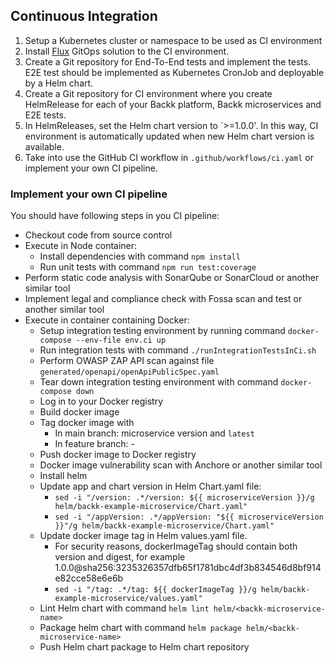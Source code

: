 ## Continuous Integration

1. Setup a Kubernetes cluster or namespace to be used as CI environment
2. Install [Flux](https://fluxcd.io/) GitOps solution to the CI environment.
3. Create a Git repository for End-To-End tests and implement the tests. E2E test should be implemented as Kubernetes CronJob and deployable by a Helm chart.
4. Create a Git repository for CI environment where you create HelmRelease for each of your Backk platform, Backk microservices and E2E tests. 
5. In HelmReleases, set the Helm chart version to `>=1.0.0'. In this way, CI environment is automatically updated when new Helm chart version is available. 
6. Take into use the GitHub CI workflow in `.github/workflows/ci.yaml` or implement your own CI pipeline.

### Implement your own CI pipeline

You should have following steps in you CI pipeline:
- Checkout code from source control
- Execute in Node container:
  - Install dependencies with command `npm install`
  - Run unit tests with command `npm run test:coverage`
- Perform static code analysis with SonarQube or SonarCloud or another similar tool
- Implement legal and compliance check with Fossa scan and test or another similar tool
- Execute in container containing Docker:
  - Setup integration testing environment by running command `docker-compose --env-file env.ci up`
  - Run integration tests with command `./runIntegrationTestsInCi.sh`
  - Perform OWASP ZAP API scan against file `generated/openapi/openApiPublicSpec.yaml`
  - Tear down integration testing environment with command `docker-compose down`
  - Log in to your Docker registry
  - Build docker image
  - Tag docker image with 
    - In main branch: microservice version and `latest`
    - In feature branch: <Build number>-<Git commit hash>
  - Push docker image to Docker registry
  - Docker image vulnerability scan with Anchore or another similar tool
  - Install helm
  - Update app and chart version in Helm Chart.yaml file:
    - `sed -i "/version: .*/version: ${{ microserviceVersion }}/g helm/backk-example-microservice/Chart.yaml"`
    - `sed -i "/appVersion: .*/appVersion: "${{ microserviceVersion }}"/g helm/backk-example-microservice/Chart.yaml"`
  - Update docker image tag in Helm values.yaml file.
    - For security reasons, dockerImageTag should contain both version and digest, for example 1.0.0@sha256:3235326357dfb65f1781dbc4df3b834546d8bf914e82cce58e6e6b
    - `sed -i "/tag: .*/tag: ${{ dockerImageTag }}/g helm/backk-example-microservice/values.yaml"`
  - Lint Helm chart with command `helm lint helm/<backk-microservice-name>`
  - Package helm chart with command `helm package helm/<backk-microservice-name>`
  - Push Helm chart package to Helm chart repository
